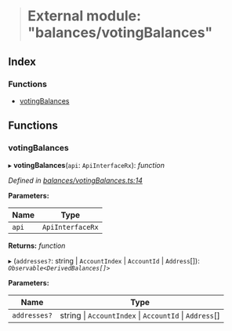 > # External module: "balances/votingBalances"

## Index

### Functions

* [votingBalances](_balances_votingbalances_.md#votingbalances)

## Functions

###  votingBalances

▸ **votingBalances**(`api`: `ApiInterfaceRx`): *function*

*Defined in [balances/votingBalances.ts:14](https://github.com/polkadot-js/api/blob/35a2960/packages/api-derive/src/balances/votingBalances.ts#L14)*

**Parameters:**

Name | Type |
------ | ------ |
`api` | `ApiInterfaceRx` |

**Returns:** *function*

▸ (`addresses?`: string | `AccountIndex` | `AccountId` | `Address`[]): *`Observable<DerivedBalances[]>`*

**Parameters:**

Name | Type |
------ | ------ |
`addresses?` | string \| `AccountIndex` \| `AccountId` \| `Address`[] |